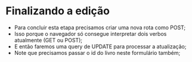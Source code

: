 # Finalizando a edição

- Para concluir esta etapa precisamos criar uma nova rota como POST;
- Isso porque o navegador só consegue interpretar dois verbos
atualmente (GET ou POST);
- E então faremos uma query de UPDATE para processar a atualização;
- Note que precisamos passar o id do livro neste formulário também;
